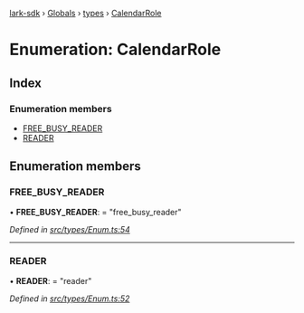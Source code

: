 [lark-sdk](../README.md) › [Globals](../globals.md) › [types](../modules/types.md) › [CalendarRole](types.calendarrole.md)

# Enumeration: CalendarRole

## Index

### Enumeration members

* [FREE_BUSY_READER](types.calendarrole.md#free_busy_reader)
* [READER](types.calendarrole.md#reader)

## Enumeration members

###  FREE_BUSY_READER

• **FREE_BUSY_READER**: = "free_busy_reader"

*Defined in [src/types/Enum.ts:54](https://github.com/TbhT/lark-sdk/blob/5ecb791/src/types/Enum.ts#L54)*

___

###  READER

• **READER**: = "reader"

*Defined in [src/types/Enum.ts:52](https://github.com/TbhT/lark-sdk/blob/5ecb791/src/types/Enum.ts#L52)*

